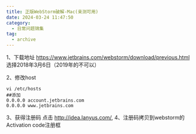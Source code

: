 ```yaml
---
title: 正版WebStorm破解-Mac(亲测可用)
date: 2024-03-24 11:47:50
category:
  - 日常问题锦集
tag:
  - archive
---
```

1、下载地址
https://www.jetbrains.com/webstorm/download/previous.html
选择2018年3月6日（2019年的不可以）

2、修改host
```
vi /etc/hosts
##添加
0.0.0.0 account.jetbrains.com
0.0.0.0 www.jetbrains.com
```

3、获得注册码
点击 http://idea.lanyus.com/,
4、注册码拷贝到webstorm的Activation  code注册框
